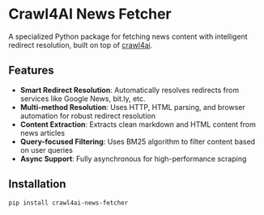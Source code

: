 # Crawl4AI News Fetcher

A specialized Python package for fetching news content with intelligent redirect resolution, built on top of [crawl4ai](https://github.com/unclecode/crawl4ai).

## Features

- **Smart Redirect Resolution**: Automatically resolves redirects from services like Google News, bit.ly, etc.
- **Multi-method Resolution**: Uses HTTP, HTML parsing, and browser automation for robust redirect resolution
- **Content Extraction**: Extracts clean markdown and HTML content from news articles
- **Query-focused Filtering**: Uses BM25 algorithm to filter content based on user queries
- **Async Support**: Fully asynchronous for high-performance scraping

## Installation

```bash
pip install crawl4ai-news-fetcher